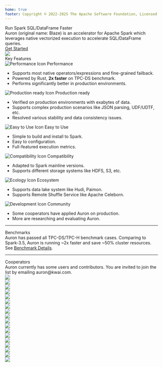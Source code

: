 ```yaml
---
home: true
footer: Copyright © 2022-2025 The Apache Software Foundation, Licensed under the Apache License, Version 2.0. Privacy Policy
---
```


<div class="home-banner">
  <div class="banner-title-container">
    <div class="banner-title">Run Spark SQL/DataFrame Faster</div>
    <div class="banner-subtitle">Auron (original name: Blaze) is an accelerator for Apache Spark which leverages native vectorized execution to accelerate SQL/DataFrame queries.</div>
    <div class="github-buttons-container"><GitHubBadge /></div>
    <a class="route-link auto-link vp-hero-action-button primary" href="/documents/getting-started" aria-label="Get Started">Get Started</a>
  </div>
  <div class="right-logo-container">
    <div class="right-logo">
      <img src="/logo-mini.png" />
    </div>
  </div>
</div>

<div class="home-para">
  <div class="para-title">Key Features</div>
  <div class="feature-container-wrapper">
    <div class="feature-container">
      <div class="feature-title">
        <img src="/performance_icon.png" alt="Performance Icon"/>
        Performance
      </div>
      <ul class="feature-details">
        <li>Supports most native operators/expressions and fine-grained failback.</li>
        <li>Powered by Rust,  <strong class="bold-text">2x faster</strong> on TPC-DS benchmark.</li>
        <li>Performs significantly better in production environments.</li>
      </ul>
    </div>
    <div class="feature-container">
      <div class="feature-title">
        <img src="/ready_icon.png" alt="Production ready Icon"/>
        Production ready
      </div>
      <ul class="feature-details">
        <li>Verified on production environments with exabytes of data.</li>
        <li>Supports complex production scenarios like JSON parsing, UDF/UDTF, etc.</li>
        <li>Resolved various stability and data consistency issues.</li>
      </ul>
    </div>
    <div class="feature-container">
      <div class="feature-title">
        <img src="/use_icon.png" alt="Easy to Use Icon"/>
        Easy to Use
      </div>
      <ul class="feature-details">
        <li>Simple to build and install to Spark.</li>
        <li>Easy to configuration.</li>
        <li>Full-featured execution metrics.</li>
      </ul>
    </div>
    <div class="feature-container">
      <div class="feature-title">
        <img src="/compatibility_icon.png" alt="Compatibility Icon"/>
        Compatibility
      </div>
      <ul class="feature-details">
        <li>Adapted to Spark mainline versions.</li>
        <li>Supports different storage systems like HDFS, S3, etc.</li>
      </ul>
    </div>
    <div class="feature-container">
      <div class="feature-title">
        <img src="/ecology_icon.png" alt="Ecology Icon"/>
        Ecosystem
      </div>
      <ul class="feature-details">
        <li>Supports data lake system like Hudi, Paimon.</li>
        <li>Supports Remote Shuffle Service like Apache Celeborn.</li>
      </ul>
    </div>
    <div class="feature-container">
      <div class="feature-title">
        <img src="/development_icon.png" alt="Development Icon"/>
        Community
      </div>
      <ul class="feature-details">
        <li>Some cooperators have applied Auron on production.</li>
        <li>More are researching and evaluating Auron.</li>
      </ul>
    </div>
  </div>
</div>
<hr/>

<div class="home-para">
  <div class="para-title">Benchmarks</div>
  <div class="para-text">
    Auron has passed all TPC-DS/TPC-H benchmark cases. Comparing to Spark-3.5, Auron is running ~2x faster and save ~50% cluster resources.
    See <a href="documents/benchmarks">Benchmark Details</a>.
  </div>
  <div class="home-benchmark-container-wrapper">
    <div class="home-benchmark-container">
      <div class="benchmark-chart-container"><BenchmarkChart /></div>
    </div>
  </div>
</div>
<hr/>

<div class="home-para">
  <div class="para-title">Cooperators</div>
  <div class="para-text">
    Auron currently has some users and contributors. You are invited to join the list by emailing auron@kwai.com.
  </div>
  <div class="partners-container">
    <div class="partners">
      <div class="partner-logo"><img src="./img/logo/kwai.png" /></div>
      <div class="partner-logo"><img src="./img/logo/didiglobal.webp" /></div>
      <div class="partner-logo"><img src="./img/logo/bilibili.png" /></div>
      <div class="partner-logo"><img src="./img/logo/xiecheng.png" /></div>
      <div class="partner-logo"><img src="./img/logo/car.png" /></div>
      <div class="partner-logo"><img src="./img/logo/58com.png" /></div>
      <div class="partner-logo"><img src="./img/logo/jjworld.png" /></div>
      <div class="partner-logo"><img src="./img/logo/tcl.png" /></div>
      <div class="partner-logo"><img src="./img/logo/yy.png" /></div>
      <div class="partner-logo"><img src="./img/logo/dmall.png" /></div>
      <div class="partner-logo"><img src="./img/logo/intsig.png" /></div>
      <div class="partner-logo"><img src="./img/logo/wanfang.png" /></div>
      <div class="partner-logo"><img src="./img/logo/brd.png" /></div>
      <div class="partner-logo"><img src="./img/logo/huaxia.png" /></div>
      <div class="partner-logo"><img src="./img/logo/ssc.png" /></div>
      <div class="partner-logo"><img src="./img/logo/hair.png" /></div>
      <div class="partner-logo"><img src="./img/logo/dazhen.jpg" /></div>
      <div class="partner-logo"><img src="./img/logo/lbxdyf.jpg" /></div>
    </div>
  </div>
</div>
